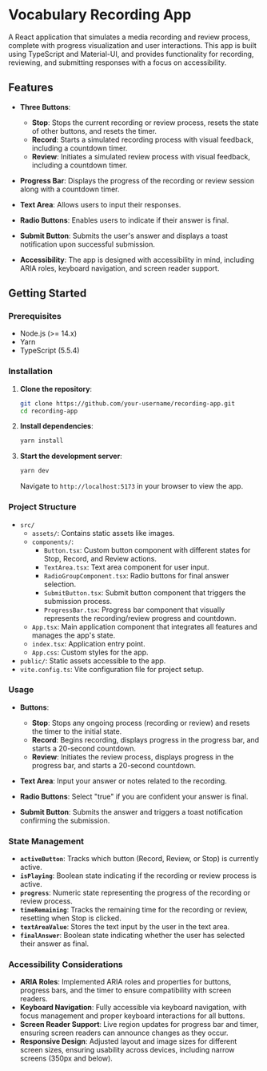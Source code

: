 # Vocabulary Recording App

A React application that simulates a media recording and review process, complete with progress visualization and user interactions. This app is built using TypeScript and Material-UI, and provides functionality for recording, reviewing, and submitting responses with a focus on accessibility.

## Features

- **Three Buttons**:
  - **Stop**: Stops the current recording or review process, resets the state of other buttons, and resets the timer.
  - **Record**: Starts a simulated recording process with visual feedback, including a countdown timer.
  - **Review**: Initiates a simulated review process with visual feedback, including a countdown timer.

- **Progress Bar**: Displays the progress of the recording or review session along with a countdown timer.

- **Text Area**: Allows users to input their responses.

- **Radio Buttons**: Enables users to indicate if their answer is final.

- **Submit Button**: Submits the user's answer and displays a toast notification upon successful submission.

- **Accessibility**: The app is designed with accessibility in mind, including ARIA roles, keyboard navigation, and screen reader support.

## Getting Started

### Prerequisites

- Node.js (>= 14.x)
- Yarn
- TypeScript (5.5.4)

### Installation

1. **Clone the repository**:

   ```bash
   git clone https://github.com/your-username/recording-app.git
   cd recording-app
   ```

2. **Install dependencies**:

   ```bash
   yarn install
   ```

3. **Start the development server**:

   ```bash
   yarn dev
   ```

   Navigate to `http://localhost:5173` in your browser to view the app.

### Project Structure

- `src/`
  - `assets/`: Contains static assets like images.
  - `components/`:
    - `Button.tsx`: Custom button component with different states for Stop, Record, and Review actions.
    - `TextArea.tsx`: Text area component for user input.
    - `RadioGroupComponent.tsx`: Radio buttons for final answer selection.
    - `SubmitButton.tsx`: Submit button component that triggers the submission process.
    - `ProgressBar.tsx`: Progress bar component that visually represents the recording/review progress and countdown.
  - `App.tsx`: Main application component that integrates all features and manages the app's state.
  - `index.tsx`: Application entry point.
  - `App.css`: Custom styles for the app.
- `public/`: Static assets accessible to the app.
- `vite.config.ts`: Vite configuration file for project setup.

### Usage

- **Buttons**:
  - **Stop**: Stops any ongoing process (recording or review) and resets the timer to the initial state.
  - **Record**: Begins recording, displays progress in the progress bar, and starts a 20-second countdown.
  - **Review**: Initiates the review process, displays progress in the progress bar, and starts a 20-second countdown.

- **Text Area**: Input your answer or notes related to the recording.

- **Radio Buttons**: Select "true" if you are confident your answer is final.

- **Submit Button**: Submits the answer and triggers a toast notification confirming the submission.

### State Management

- **`activeButton`**: Tracks which button (Record, Review, or Stop) is currently active.
- **`isPlaying`**: Boolean state indicating if the recording or review process is active.
- **`progress`**: Numeric state representing the progress of the recording or review process.
- **`timeRemaining`**: Tracks the remaining time for the recording or review, resetting when Stop is clicked.
- **`textAreaValue`**: Stores the text input by the user in the text area.
- **`finalAnswer`**: Boolean state indicating whether the user has selected their answer as final.


### Accessibility Considerations

- **ARIA Roles**: Implemented ARIA roles and properties for buttons, progress bars, and the timer to ensure compatibility with screen readers.
- **Keyboard Navigation**: Fully accessible via keyboard navigation, with focus management and proper keyboard interactions for all buttons.
- **Screen Reader Support**: Live region updates for progress bar and timer, ensuring screen readers can announce changes as they occur.
- **Responsive Design**: Adjusted layout and image sizes for different screen sizes, ensuring usability across devices, including narrow screens (350px and below).
